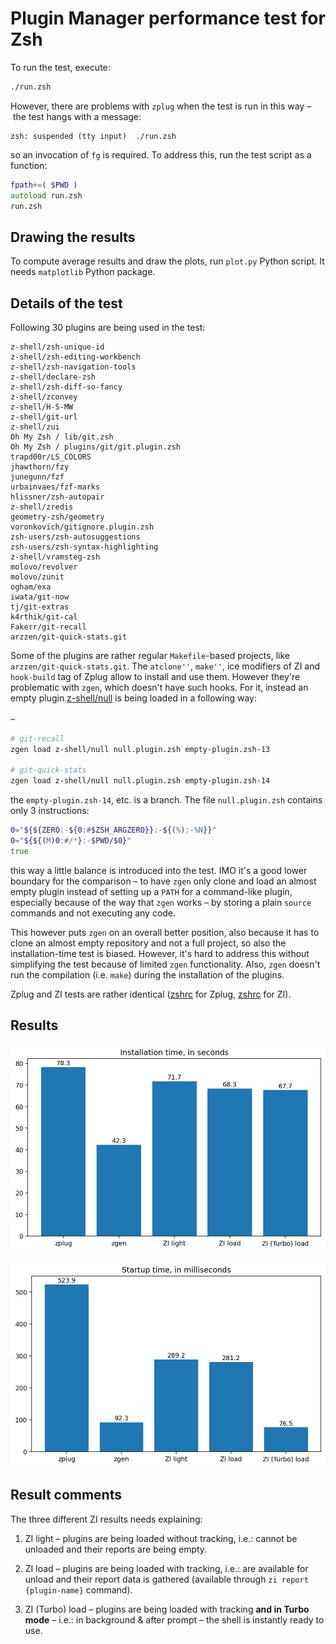 <h1> Plugin Manager performance test for Zsh </h1>

To run the test, execute:

```zsh
./run.zsh
```

However, there are problems with `zplug` when the test is run in this way – the test hangs with a message:

```
zsh: suspended (tty input)  ./run.zsh
```

so an invocation of `fg` is required. To address this, run the test script as a
function:

```zsh
fpath+=( $PWD )
autoload run.zsh
run.zsh
```

## Drawing the results

To compute average results and draw the plots, run `plot.py` Python script. It needs `matplotlib` Python package.

## Details of the test

Following 30 plugins are being used in the test:

```shell
z-shell/zsh-unique-id
z-shell/zsh-editing-workbench
z-shell/zsh-navigation-tools
z-shell/declare-zsh
z-shell/zsh-diff-so-fancy
z-shell/zconvey
z-shell/H-S-MW
z-shell/git-url
z-shell/zui
Oh My Zsh / lib/git.zsh
Oh My Zsh / plugins/git/git.plugin.zsh
trapd00r/LS_COLORS
jhawthorn/fzy
junegunn/fzf
urbainvaes/fzf-marks
hlissner/zsh-autopair
z-shell/zredis
geometry-zsh/geometry
voronkovich/gitignore.plugin.zsh
zsh-users/zsh-autosuggestions
zsh-users/zsh-syntax-highlighting
z-shell/vramsteg-zsh
molovo/revolver
molovo/zunit
ogham/exa
iwata/git-now
tj/git-extras
k4rthik/git-cal
Fakerr/git-recall
arzzen/git-quick-stats.git
```

Some of the plugins are rather regular `Makefile`-based projects, like
`arzzen/git-quick-stats.git`. The `atclone''`, `make''`, ice modifiers of
ZI and `hook-build` tag of Zplug allow to install and use them. However
they're problematic with `zgen`, which doesn't have such hooks. For it, instead
an empty plugin [z-shell/null](https://github.com/z-shell/null) is being loaded
in a following way:

```zsh
…

# git-recall
zgen load z-shell/null null.plugin.zsh empty-plugin.zsh-13

# git-quick-stats
zgen load z-shell/null null.plugin.zsh empty-plugin.zsh-14
```

the `empty-plugin.zsh-14`, etc. is a branch. The file `null.plugin.zsh` contains only 3 instructions:

```zsh
0="${${ZERO:-${0:#$ZSH_ARGZERO}}:-${(%):-%N}}"
0="${${(M)0:#/*}:-$PWD/$0}"
true
```

this way a little balance is introduced into the test. IMO it's a good lower
boundary for the comparison – to have `zgen` only clone and load an almost empty
plugin instead of setting up a `PATH` for a command-like plugin, especially
because of the way that `zgen` works – by storing a plain `source` commands and
not executing any code.

This however puts `zgen` on an overall better position, also because it has to
clone an almost empty repository and not a full project, so also the
installation-time test is biased. However, it's hard to address this without
simplifying the test because of limited `zgen` functionality. Also, `zgen`
doesn't run the compilation (i.e. `make`) during the installation of the
plugins.

Zplug and ZI tests are rather identical
([zshrc](https://github.com/z-shell/pm-perf-test/blob/main/zplug/.zshrc) for Zplug,
[zshrc](https://github.com/z-shell/pm-perf-test/blob/main/zi-load/.zshrc) for ZI).

## Results

![Installation times](plots/installation-times.png)

![Startup times](plots/startup-times.png)

## Result comments

The three different ZI results needs explaining:

1. ZI light – plugins are being loaded without tracking, i.e.: cannot be
   unloaded and their reports are being empty.

2. ZI load – plugins are being loaded with tracking, i.e.: are available for
   unload and their report data is gathered (available through `zi report {plugin-name}` command).

3. ZI (Turbo) load – plugins are being loaded with tracking **and in Turbo
   mode** – i.e.: in background & after prompt – the shell is instantly ready to use.
